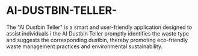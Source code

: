 # AI-DUSTBIN-TELLER-
The "AI Dustbin Teller" is a smart and user-friendly application designed to assist individuals i the AI Dustbin Teller promptly identifies the waste type and suggests the corresponding dustbin, thereby promoting eco-friendly waste management practices and environmental sustainability.
